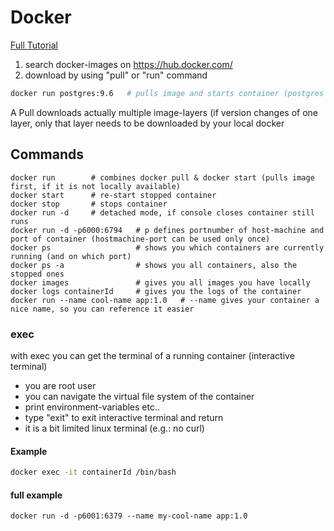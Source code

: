 # Docker
[Full Tutorial](https://www.youtube.com/watch?v=3c-iBn73dDE)
1) search docker-images on https://hub.docker.com/
2) download by using "pull" or "run" command

```bash
docker run postgres:9.6   # pulls image and starts container (postgres image with version 9.6) if version is omitted, it downloads the latest) 
```

A Pull downloads actually multiple image-layers (if version changes of one layer, only that layer needs to be downloaded by your local docker


## Commands
```docker pull imageName				# pulls image from repo to local environment
docker run        # combines docker pull & docker start (pulls image first, if it is not locally available)
docker start      # re-start stopped container
docker stop       # stops container
docker run -d     # detached mode, if console closes container still runs
docker run -d -p6000:6794 	# p defines portnumber of host-machine and port of container (hostmachine-port can be used only once)
docker ps                   # shows you which containers are currently running (and on which port)
docker ps -a                # shows you all containers, also the stopped ones
docker images               # gives you all images you have locally 
docker logs containerId     # gives you the logs of the container				
docker run --name cool-name app:1.0   # --name gives your container a nice name, so you can reference it easier 
```

### exec
with exec you can get the terminal of a running container (interactive terminal)
* you are root user
* you can navigate the virtual file system of the container
* print environment-variables etc..
* type "exit" to exit interactive terminal and return 
* it is a bit limited linux terminal (e.g.: no curl)
#### Example
```bash
docker exec -it containerId /bin/bash  
```
#### full example 
```
docker run -d -p6001:6379 --name my-cool-name app:1.0
```

